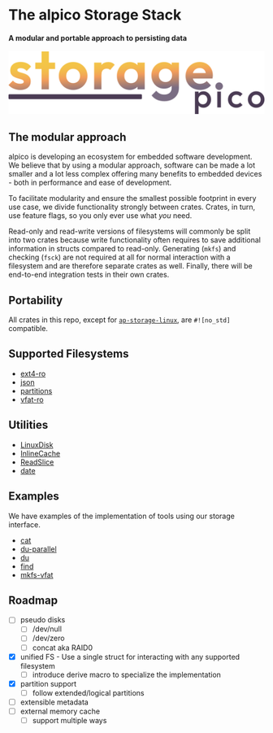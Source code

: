 # The alpico Storage Stack

#### A modular and portable approach to persisting data

[![storage.pico logo](.logo.png)](https://github.com/alpico/storage.pico)

## The modular approach

alpico is developing an ecosystem for embedded software development.
We believe that by using a modular approach, software can be made a
lot smaller and a lot less complex offering many benefits to embedded
devices - both in performance and ease of development.

To facilitate modularity and ensure the smallest possible footprint in
every use case, we divide functionality strongly between crates.
Crates, in turn, use feature flags, so you only ever use what *you*
need.

Read-only and read-write versions of filesystems will commonly be
split into two crates because write functionality often requires to
save additional information in structs compared to read-only.
Generating (`mkfs`) and checking (`fsck`) are not required at all for
normal interaction with a filesystem and are therefore separate crates
as well.  Finally, there will be end-to-end integration tests in their
own crates.



## Portability

All crates in this repo, except for [`ap-storage-linux`](./creates/ap-storage-linux), are `#![no_std]` compatible.

## Supported Filesystems

- [ext4-ro](./crates/ap-storage-ext4-ro/)
- [json](./crates/ap-storage-json/)
- [partitions](./crates/ap-storage-partition/)
- [vfat-ro](./crates/ap-storage-vfat-ro/)

## Utilities

- [LinuxDisk](./crates/ap-storage-linux/)
- [InlineCache](./crates/ap-storage-memory/)
- [ReadSlice](./crates/ap-storage-memory/)
- [date](./crates/ap-date/)

## Examples

We have examples of the implementation of tools using our storage interface.

- [cat](./crates/ap-storage-linux/examples/cat.rs)
- [du-parallel](./crates/ap-storage-linux/examples/du-parallel.rs)
- [du](./crates/ap-storage-linux/examples/du.rs)
- [find](./crates/ap-storage-linux/examples/find.rs)
- [mkfs-vfat](./crates/ap-storage-linux/examples/mkfs-vfat.rs)

## Roadmap

- [ ] pseudo disks
  - [ ] /dev/null
  - [ ] /dev/zero
  - [ ] concat aka RAID0
- [x] unified FS - Use a single struct for interacting with any supported filesystem
  - [ ] introduce derive macro to specialize the implementation
- [x] partition support
  - [ ] follow extended/logical partitions
- [ ] extensible metadata
- [ ] external memory cache
  - [ ] support multiple ways
